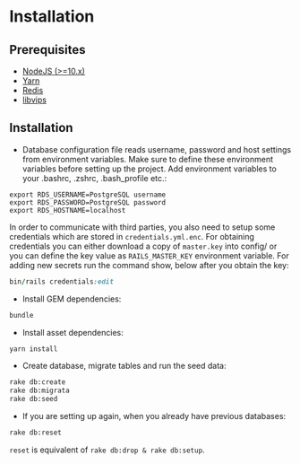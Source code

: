 # Installation

## Prerequisites
- [NodeJS (>=10.x)](https://nodejs.org/en/download/package-manager/#debian-and-ubuntu-based-linux-distributions)
- [Yarn](https://yarnpkg.com/lang/en/docs/install/#debian-stable)
- [Redis](https://packages.debian.org/search?keywords=redis)
- [libvips](https://github.com/jcupitt/libvips/wiki/Build-for-Ubuntu)


## Installation

- Database configuration file reads username, password and host settings from environment variables. Make sure to define these environment variables before setting up the project. Add environment variables to your .bashrc, .zshrc, .bash_profile etc.:

```
export RDS_USERNAME=PostgreSQL username
export RDS_PASSWORD=PostgreSQL password
export RDS_HOSTNAME=localhost
```

In order to communicate with third parties, you also need to setup some credentials which are stored in `credentials.yml.enc`. For obtaining credentials you can either download a copy of `master.key` into config/ or you can define the key value as `RAILS_MASTER_KEY` environment variable. For adding new secrets run the command show, below after you obtain the key:

```ruby
bin/rails credentials:edit
```

- Install GEM dependencies:

```bash
bundle
```

- Install asset dependencies:

```bash
yarn install
```

- Create database, migrate tables and run the seed data:

```bash
rake db:create
rake db:migrata
rake db:seed
```

- If you are setting up again, when you already have previous databases:

```bash
rake db:reset
```

`reset` is equivalent of `rake db:drop & rake db:setup`.
